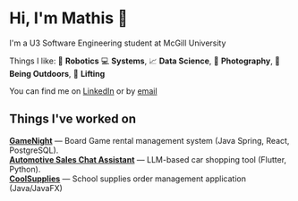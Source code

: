 # Hi, I'm Mathis 🍊  
I'm a U3 Software Engineering student at McGill University  

Things I like: 
🤖 **Robotics**
💻 **Systems**, 
📈 **Data Science**, 
📸 **Photography**, 
🌲 **Being Outdoors**, 
💪 **Lifting**

You can find me on [LinkedIn](https://www.linkedin.com/in/mathis-belanger/) or by [email](mailto:mathisbelangerr@gmail.com)  

## Things I've worked on
**[GameNight](https://github.com/McGill-ECSE321-Winter2025/project-group-14)** — Board Game rental management system (Java Spring, React, PostgreSQL).  
**[Automotive Sales Chat Assistant](https://github.com/Tatok-n/HMART)** — LLM-based car shopping tool (Flutter, Python).  
**[CoolSupplies](https://github.com/matblg/CoolSupplies)** — School supplies order management application (Java/JavaFX)

